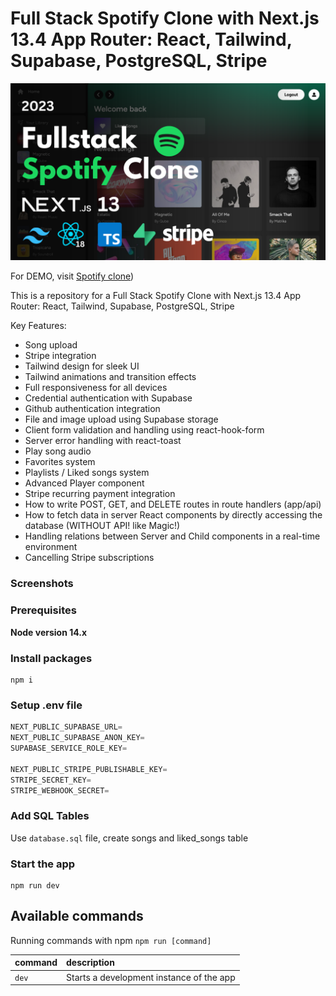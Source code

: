 # Full Stack Spotify Clone with Next.js 13.4 App Router: React, Tailwind, Supabase, PostgreSQL, Stripe

![Fullstack Spotify Clone](https://github.com/yutung-cheng/spotify_clone/blob/main/screenshots/thumbnail.png)

For DEMO, visit [Spotify clone](https://spotify-clone-pzn8gp2mx-yutung-cheng.vercel.app/))

This is a repository for a Full Stack Spotify Clone with Next.js 13.4 App Router: React, Tailwind, Supabase, PostgreSQL, Stripe


Key Features:

- Song upload
- Stripe integration
- Tailwind design for sleek UI
- Tailwind animations and transition effects
- Full responsiveness for all devices
- Credential authentication with Supabase
- Github authentication integration
- File and image upload using Supabase storage
- Client form validation and handling using react-hook-form
- Server error handling with react-toast
- Play song audio
- Favorites system
- Playlists / Liked songs system
- Advanced Player component
- Stripe recurring payment integration
- How to write POST, GET, and DELETE routes in route handlers (app/api)
- How to fetch data in server React components by directly accessing the database (WITHOUT API! like Magic!)
- Handling relations between Server and Child components in a real-time environment
- Cancelling Stripe subscriptions


### Screenshots


### Prerequisites

**Node version 14.x**


### Install packages

```shell
npm i
```

### Setup .env file

```js
NEXT_PUBLIC_SUPABASE_URL=
NEXT_PUBLIC_SUPABASE_ANON_KEY=
SUPABASE_SERVICE_ROLE_KEY=

NEXT_PUBLIC_STRIPE_PUBLISHABLE_KEY=
STRIPE_SECRET_KEY=
STRIPE_WEBHOOK_SECRET=
```

### Add SQL Tables
Use `database.sql` file, create songs and liked_songs table

### Start the app

```shell
npm run dev
```

## Available commands

Running commands with npm `npm run [command]`

| command         | description                              |
| :-------------- | :--------------------------------------- |
| `dev`           | Starts a development instance of the app |

